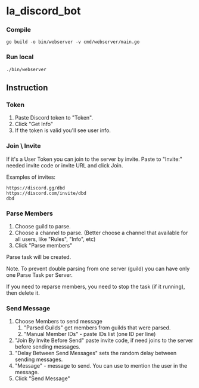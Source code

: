 # la_discord_bot

### Compile

```shell
go build -o bin/webserver -v cmd/webserver/main.go
```

### Run local
```shell
./bin/webserver
```

## Instruction

### Token
1. Paste Discord token to "Token".
2. Click "Get Info"
3. If the token is valid you'll see user info.

### Join \ Invite
If it's a User Token you can join to the server by invite.
Paste to "Invite:" needed invite code or invite URL and click Join.

Examples of invites:
```
https://discord.gg/dbd
https://discord.com/invite/dbd
dbd
```


### Parse Members
1. Choose guild to parse.
2. Choose a channel to parse. (Better choose a channel that available for all users, like "Rules", "Info", etc)
3. Click "Parse members"

Parse task will be created.

Note. To prevent double parsing from one server (guild) you can have only one Parse Task per Server.

If you need to reparse members, you need to stop the task (if it running), then delete it.


### Send Message
1. Choose Members to send message
   1. "Parsed Guilds" get members from guilds that were parsed.
   2. "Manual Member IDs" - paste IDs list (one ID per line)
2. "Join By Invite Before Send" paste invite code, if need joins to the server before sending messages.
3. "Delay Between Send Messages" sets the random delay between sending messages.
4. "Message" - message to send. You can use <user> to mention the user in the message.
5. Click "Send Message"
